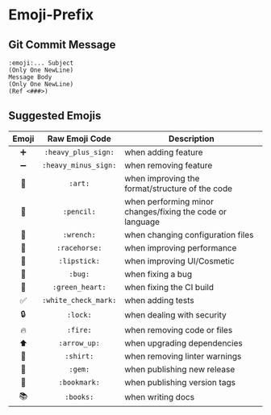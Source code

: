 # Emoji-Prefix

## Git Commit Message

```
:emoji:... Subject
(Only One NewLine)
Message Body
(Only One NewLine)
(Ref <###>)
```

## Suggested Emojis

| Emoji | Raw Emoji Code | Description |
|:---:|:---:|---|
| ➕ | `:heavy_plus_sign:` | when adding feature |
| ➖ | `:heavy_minus_sign:` | when removing feature |
| 🎨 | `:art:` | when improving the format/structure of the code |
| 📝 | `:pencil:` | when performing minor changes/fixing the code or language |
| 🔧 | `:wrench:` | when changing configuration files |
| 🐎 | `:racehorse:` | when improving performance |
| 💄 | `:lipstick:` | when improving UI/Cosmetic |
| 🐛 | `:bug:` | when fixing a bug |
| 💚 | `:green_heart:` | when fixing the CI build |
| ✅ | `:white_check_mark:` | when adding tests |
| 🔒 | `:lock:` | when dealing with security |
| 🔥 | `:fire:` | when removing code or files |
| ⬆ | `:arrow_up:` |  when upgrading dependencies |
| 👕 | `:shirt:` | when removing linter warnings |
| 💎 | `:gem:` | when publishing new release |
| 🔖 | `:bookmark:` | when publishing version tags |
| 📚 | `:books:` | when writing docs |
